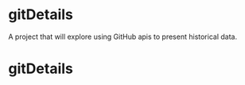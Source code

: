 # gitDetails
A project that will explore using GitHub apis to present historical data.
# gitDetails
